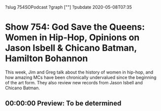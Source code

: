 ?slug 754SOPodcast
?graph [""]
?pubdate 2020-05-08T07:35

# Show 754: God Save the Queens: Women in Hip-Hop, Opinions on Jason Isbell & Chicano Batman, Hamilton Bohannon

This week, Jim and Greg talk about the history of women in hip-hop, and how amazing MCs have been chronically undervalued since the beginning of the art form. They also review new records from Jason Isbell and Chicano Batman.

## 00:00:00 Preview: To be determined